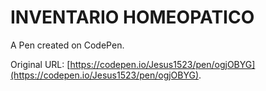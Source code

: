 # INVENTARIO HOMEOPATICO

A Pen created on CodePen.

Original URL: [https://codepen.io/Jesus1523/pen/ogjOBYG](https://codepen.io/Jesus1523/pen/ogjOBYG).

